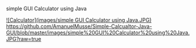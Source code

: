 simple GUI Calculator using Java

[![Calculator](images/simple GUI Calculator using Java.JPG)
](https://github.com/AmanuelMusse/Simple-Calcualtor-Java-GUI/blob/master/images/simple%20GUI%20Calculator%20using%20Java.JPG?raw=true)https://github.com/AmanuelMusse/Simple-Calcualtor-Java-GUI/blob/master/images/simple%20GUI%20Calculator%20using%20Java.JPG?raw=true
